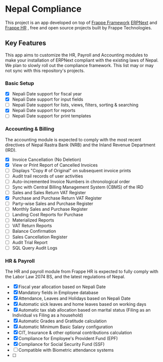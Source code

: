 # Nepal Compliance

This project is an app developed on top of [Frappe Framework](https://github.com/frappe/frappe) [ERPNext](https://github.com/frappe/erpnext) and [Frappe HR](https://github.com/frappe/hrms)  , free and open source projects built by Frappe Technologies.

## Key Features
This app aims to customize the HR, Payroll and Accounting modules to make your installation of ERPNext compliant with the existing laws of Nepal. We plan to slowly roll out the compliance framework. This list may or may not sync with this repository's projects.

### Basic Setup
- [x] Nepali Date support for fiscal year
- [x] Nepali Date support for input fields
- [ ] Nepali Date support for lists, views, filters, sorting & searching
- [x] Nepali Date support for reports
- [ ] Nepali Date support for print templates
### Accounting & Billing
The accounting module is expected to comply with the most recent directives of Nepal Rastra Bank (NRB) and the Inland Revenue Department (IRD).
- [x] Invoice Cancellation (No Deletion)
- [x] View or Print Report of Cancelled Invoices
- [ ] Displays "Copy # of Original" on subsequent invoice prints
- [ ] Audit trail records of user activities
- [ ] Auto-incremented Invoice Numbers in chronological order
- [ ] Sync with Central Billing Management System (CBMS) of the IRD
- [ ] Sales and Sales Return VAT Register
- [x] Purchase and Purchase Return VAT Register
- [ ] Party-wise Sales and Purchase Register
- [ ] Monthly  Sales and Purchase Register
- [ ] Landing Cost Reports for Purchase
- [ ] Materialized Reports
- [ ] VAT Return Reports
- [ ] Balance Confirmation
- [ ] Sales Cancellation Register
- [ ] Audit Trial Report
- [ ] SQL Query Audit Logs

### HR & Payroll
The HR and payroll module from Frappe HR is expected to fully comply with the Labor Law 2074 BS, and the latest regulations of Nepal.
- [x] Fiscal year allocation based on Nepali Date
- [x] Mandatory fields in Employee database
- [x] Attendance, Leaves and Holidays based on Nepali Date
- [x] Automatic sick leaves and home leaves based on working days
- [x] Automatic tax slab allocation based on marital status (Filing as an Individual vs Filing as a household)
- [x] Automatic Grades and Gratitude calculation
- [x] Automatic Minimum Basic Salary configuration
- [x] CIT, Insurance & other optional contributions calculation
- [x] Compliance for Employee's Provident Fund (EPF)
- [x] Compliance for Social Security Fund (SSF)
- [ ] Compatible with Biometric attendance systems
- [ ] 

